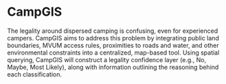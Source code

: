 # CampGIS

The legality around dispersed camping is confusing, even for experienced campers. CampGIS aims to address this problem by integrating public land boundaries, MVUM access rules, proximities to roads and water, and other environmental constraints into a centralized, map-based tool. Using spatial querying, CampGIS will construct a legality confidence layer (e.g., No, Maybe, Most Likely), along with information outlining the reasoning behind each classification.
